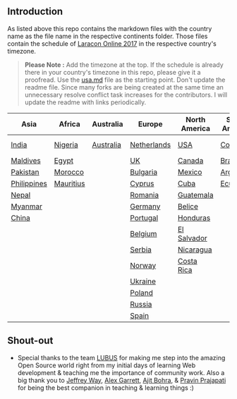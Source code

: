 ## Introduction

As listed above this repo contains the markdown files with the country name as the file name in the respective continents folder. Those files contain the schedule of [Laracon Online 2017](https://laracon.net/) in the respective country's timezone.

> **Please Note :**
Add the timezone at the top. If the schedule is already there in your country's timezone in this repo, please give it a proofread. Use the [usa.md](https://github.com/introwit/laracon-online-schedule/blob/master/NorthAmerica/usa.md) file as the starting point. Don't update the readme file. Since many forks are being created at the same time an unnecessary resolve conflict task increases for the contributors. I will update the readme with links periodically.

| Asia | Africa | Australia | Europe | North America | South America | Pacific |
|----|----|----|----|----|----|----|
|[India](Asia/india.md)|[Nigeria](Africa/nigeria.md)|[Australia](Australia/australia.md)|[Netherlands](Europe/netherlands.md)|[USA](NorthAmerica/usa.md)|[Colombia](SouthAmerica/colombia.md)|[New zealand](Pacific/new-zealand.md)|
|[Maldives](Asia/maldives.md)|[Egypt](Africa/egypt.md)|	|[UK](Europe/uk.md)|[Canada](NorthAmerica/canada.md)|[Brazil](SouthAmerica/brazil.md)|
|[Pakistan](Asia/pakistan.md)|[Morocco](Africa/morocco)|	|[Bulgaria](Europe/bulgaria.md)|[Mexico](NorthAmerica/mexico.md)|[Argentina](SouthAmerica/argentina.md)|
|[Philippines](Asia/philippines.md)|[Mauritius](Africa/mauritius)|	|[Cyprus](Europe/cyprus.md)|[Cuba](NorthAmerica/cuba.md)|[Ecuador](SouthAmerica/ecuador.md)|
|[Nepal](Asia/nepal.md)|    |	|[Romania](Europe/romania.md)|[Guatemala](NorthAmerica/guatemala.md)|
|[Myanmar](Asia/myanmar.md)| 	|	|[Germany](Europe/germany.md)|[Belice](NorthAmerica/belice.md)|
|[China](Asia/china.md)| 	|	|[Portugal](Europe/portugal.md)|[Honduras](NorthAmerica/honduras.md)|
|	| 	|	|[Belgium](Europe/Belgium.md)|[El Salvador](NorthAmerica/el-salvador.md)|
|	| 	|	|[Serbia](Europe/serbia.md)|[Nicaragua](NorthAmerica/nicaragua.md)|
|	| 	|	|[Norway](Europe/norway.md)|[Costa Rica](NorthAmerica/costa-rica.md)|
|	| 	|	|[Ukraine](Europe/ukraine.md)|
|	| 	|	|[Poland](Europe/poland.md)|
|	| 	|	|[Russia](Europe/russia.md)|
|	| 	|	|[Spain](Europe/spain.md)|

## Shout-out

- Special thanks to the team [LUBUS](https://github.com/lubusIN) for making me step into the amazing Open Source world right from my initial days of learning Web development & teaching me the importance of community work. Also a big thank you to [Jeffrey Way](https://twitter.com/jeffrey_way), [Alex Garrett](https://twitter.com/alexjgarrett), [Ajit Bohra](https://twitter.com/ajitbohra), & [Pravin Prajapati](https://twitter.com/buddhamaan) for being the best companion in teaching & learning things :)
